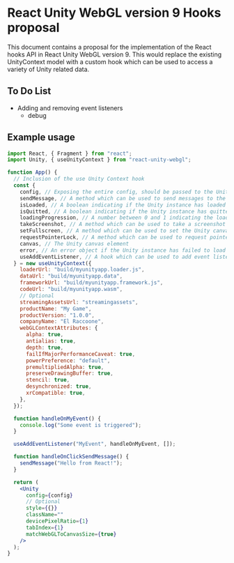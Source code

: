 # React Unity WebGL version 9 Hooks proposal

This document contains a proposal for the implementation of the React hooks API in React Unity WebGL version 9. This would replace the existing UnityContext model with a custom hook which can be used to access a variety of Unity related data.

## To Do List

- Adding and removing event listeners
  - debug

## Example usage

```jsx
import React, { Fragment } from "react";
import Unity, { useUnityContext } from "react-unity-webgl";

function App() {
  // Inclusion of the use Unity Context hook
  const {
    config, // Exposing the entire config, should be passed to the Unity component
    sendMessage, // A method which can be used to send messages to the Unity instance
    isLoaded, // A boolean indicating if the Unity instance has loaded
    isQuitted, // A boolean indicating if the Unity instance has quitted
    loadingProgression, // A number between 0 and 1 indicating the loading progression
    takeScreenshot, // A method which can be used to take a screenshot of the Unity canvas
    setFullscreen, // A method which can be used to set the Unity canvas to fullscreen
    requestPointerLock, // A method which can be used to request pointer lock on the Unity canvas
    canvas, // The Unity canvas element
    error, // An error object if the Unity instance has failed to load
    useAddEventListener, // A hook which can be used to add event listeners to the Unity context
  } = new useUnityContext({
    loaderUrl: "build/myunityapp.loader.js",
    dataUrl: "build/myunityapp.data",
    frameworkUrl: "build/myunityapp.framework.js",
    codeUrl: "build/myunityapp.wasm",
    // Optional
    streamingAssetsUrl: "streamingassets",
    productName: "My Game",
    productVersion: "1.0.0",
    companyName: "El Raccoone",
    webGLContextAttributes: {
      alpha: true,
      antialias: true,
      depth: true,
      failIfMajorPerformanceCaveat: true,
      powerPreference: "default",
      premultipliedAlpha: true,
      preserveDrawingBuffer: true,
      stencil: true,
      desynchronized: true,
      xrCompatible: true,
    },
  });

  function handleOnMyEvent() {
    console.log("Some event is triggered");
  }

  useAddEventListener("MyEvent", handleOnMyEvent, []);

  function handleOnClickSendMessage() {
    sendMessage("Hello from React!");
  }

  return (
    <Unity
      config={config}
      // Optional
      style={{}}
      className=""
      devicePixelRatio={1}
      tabIndex={1}
      matchWebGLToCanvasSize={true}
    />
  );
}
```
